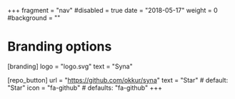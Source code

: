+++
fragment = "nav"
#disabled = true
date = "2018-05-17"
weight = 0
#background = ""

# Branding options
[branding]
  logo = "logo.svg"
  text = "Syna"

[repo_button]
  url = "https://github.com/okkur/syna"
  text = "Star" # default: "Star"
  icon = "fa-github" # defaults: "fa-github"
+++
